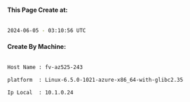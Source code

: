 
   
#### This Page Create at:

```bash

2024-06-05 - 03:10:56 UTC

```

#### Create By Machine:

```bash

Host Name : fv-az525-243

platform  : Linux-6.5.0-1021-azure-x86_64-with-glibc2.35

Ip Local  : 10.1.0.24

```

